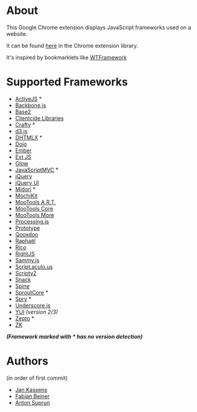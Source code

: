 About
=====

This Google Chrome extension displays JavaScript frameworks used on a website.

It can be found [here](https://chrome.google.com/extensions/detail/jgghnecdoiloelcogfmgjgcacadpaejf) in the Chrome extension library.

It's inspired by bookmarklets like [WTFramework](https://github.com/oskarkrawczyk/wtframework)

Supported Frameworks
====================

* [ActiveJS](http://activejs.org/) *
* [Backbone.js](http://documentcloud.github.com/backbone/)
* [Base2](http://code.google.com/p/base2/)
* [Clientcide Libraries](http://www.clientcide.com/wiki/)
* [Crafty](http://craftyjs.com/) *
* [d3.js](http://mbostock.github.com/d3/)
* [DHTMLX](http://www.dhtmlx.com/) *
* [Dojo](http://dojotoolkit.org/)
* [Ember](http://emberjs.com/)
* [Ext JS](http://www.sencha.com/)
* [Glow](http://www.bbc.co.uk/glow/)
* [JavaScriptMVC](http://javascriptmvc.com/) *
* [jQuery](http://jquery.com/)
* [jQuery UI](http://jqueryui.com/)
* [Midori](http://www.midorijs.com/) *
* [MochiKit](http://mochi.github.com/mochikit/)
* [MooTools A.R.T.](https://github.com/anutron/art)
* [MooTools Core](http://mootools.net/)
* [MooTools More](http://mootools.net/)
* [Processing.js](http://processingjs.org/)
* [Prototype](http://www.prototypejs.org/)
* [Qooxdoo](http://qooxdoo.org/)
* [Raphaël](http://raphaeljs.com/)
* [Rico](http://openrico.org/)
* [RightJS](http://rightjs.org/)
* [Sammy.js](http://sammyjs.org/)
* [Script.aculo.us](http://script.aculo.us/)
* [Scripty2](http://scripty2.com/)
* [Snack](http://snackjs.com/)
* [Spine](http://spinejs.com/)
* [SproutCore](http://www.sproutcore.com/) *
* [Spry](http://labs.adobe.com/technologies/spry/) *
* [Underscore.js](http://documentcloud.github.com/underscore/)
* [YUI](http://developer.yahoo.com/yui/) *(version 2/3)*
* [Zepto](http://zeptojs.com/) *
* [ZK](http://www.zkoss.org/)

***(Framework marked with \* has no version detection)***

Authors
=======
(in order of first commit)

* [Jan Kassens](https://github.com/kassens)
* [Fabian Beiner](https://github.com/FabianBeiner)
* [Anton Suprun](https://github.com/kpobococ)
